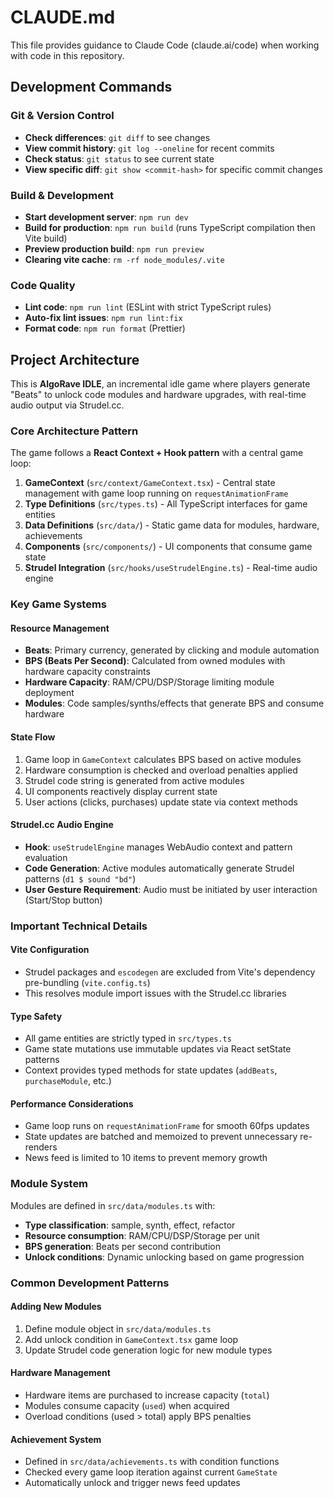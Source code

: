 # CLAUDE.md

This file provides guidance to Claude Code (claude.ai/code) when working with code in this repository.

## Development Commands

### Git & Version Control
- **Check differences**: `git diff` to see changes
- **View commit history**: `git log --oneline` for recent commits  
- **Check status**: `git status` to see current state
- **View specific diff**: `git show <commit-hash>` for specific commit changes

### Build & Development
- **Start development server**: `npm run dev`
- **Build for production**: `npm run build` (runs TypeScript compilation then Vite build)
- **Preview production build**: `npm run preview`
- **Clearing vite cache**: `rm -rf node_modules/.vite`

### Code Quality
- **Lint code**: `npm run lint` (ESLint with strict TypeScript rules)
- **Auto-fix lint issues**: `npm run lint:fix`
- **Format code**: `npm run format` (Prettier)

## Project Architecture

This is **AlgoRave IDLE**, an incremental idle game where players generate "Beats" to unlock code modules and hardware upgrades, with real-time audio output via Strudel.cc.

### Core Architecture Pattern
The game follows a **React Context + Hook pattern** with a central game loop:

1. **GameContext** (`src/context/GameContext.tsx`) - Central state management with game loop running on `requestAnimationFrame`
2. **Type Definitions** (`src/types.ts`) - All TypeScript interfaces for game entities
3. **Data Definitions** (`src/data/`) - Static game data for modules, hardware, achievements
4. **Components** (`src/components/`) - UI components that consume game state
5. **Strudel Integration** (`src/hooks/useStrudelEngine.ts`) - Real-time audio engine

### Key Game Systems

#### Resource Management
- **Beats**: Primary currency, generated by clicking and module automation
- **BPS (Beats Per Second)**: Calculated from owned modules with hardware capacity constraints
- **Hardware Capacity**: RAM/CPU/DSP/Storage limiting module deployment
- **Modules**: Code samples/synths/effects that generate BPS and consume hardware

#### State Flow
1. Game loop in `GameContext` calculates BPS based on active modules
2. Hardware consumption is checked and overload penalties applied
3. Strudel code string is generated from active modules
4. UI components reactively display current state
5. User actions (clicks, purchases) update state via context methods

#### Strudel.cc Audio Engine
- **Hook**: `useStrudelEngine` manages WebAudio context and pattern evaluation
- **Code Generation**: Active modules automatically generate Strudel patterns (`d1 $ sound "bd"`)
- **User Gesture Requirement**: Audio must be initiated by user interaction (Start/Stop button)

### Important Technical Details

#### Vite Configuration
- Strudel packages and `escodegen` are excluded from Vite's dependency pre-bundling (`vite.config.ts`)
- This resolves module import issues with the Strudel.cc libraries

#### Type Safety
- All game entities are strictly typed in `src/types.ts`
- Game state mutations use immutable updates via React setState patterns
- Context provides typed methods for state updates (`addBeats`, `purchaseModule`, etc.)

#### Performance Considerations
- Game loop runs on `requestAnimationFrame` for smooth 60fps updates
- State updates are batched and memoized to prevent unnecessary re-renders
- News feed is limited to 10 items to prevent memory growth

### Module System
Modules are defined in `src/data/modules.ts` with:
- **Type classification**: sample, synth, effect, refactor
- **Resource consumption**: RAM/CPU/DSP/Storage per unit
- **BPS generation**: Beats per second contribution
- **Unlock conditions**: Dynamic unlocking based on game progression

### Common Development Patterns

#### Adding New Modules
1. Define module object in `src/data/modules.ts`
2. Add unlock condition in `GameContext.tsx` game loop
3. Update Strudel code generation logic for new module types

#### Hardware Management
- Hardware items are purchased to increase capacity (`total`)
- Modules consume capacity (`used`) when acquired
- Overload conditions (used > total) apply BPS penalties

#### Achievement System
- Defined in `src/data/achievements.ts` with condition functions
- Checked every game loop iteration against current `GameState`
- Automatically unlock and trigger news feed updates
